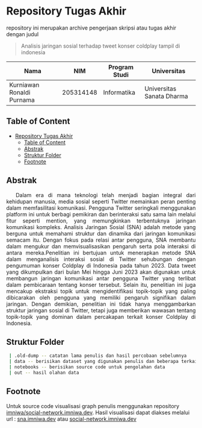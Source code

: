# Repository Tugas Akhir

repository ini merupakan archive pengerjaan skripsi atau tugas akhir dengan judul

> Analisis jaringan sosial terhadap tweet konser coldplay tampil di indonesia

| Nama | NIM | Program Studi | Universitas |
| --- | --- | --- | --- |
| Kurniawan Ronaldi Purnama | 205314148 | Informatika | Universitas Sanata Dharma |

## Table of Content

- [Repository Tugas Akhir](#repository-tugas-akhir)
  - [Table of Content](#table-of-content)
  - [Abstrak](#abstrak)
  - [Struktur Folder](#struktur-folder)
  - [Footnote](#footnote)

## Abstrak

<p style="text-align:justify;text-indent:5%">
Dalam era di mana teknologi telah menjadi bagian integral dari kehidupan
manusia, media sosial seperti Twitter memainkan peran penting dalam
memfasilitasi komunikasi. Pengguna Twitter seringkali menggunakan platform ini
untuk berbagi pemikiran dan berinteraksi satu sama lain melalui fitur seperti
mention, yang memungkinkan terbentuknya jaringan komunikasi kompleks.
Analisis Jaringan Sosial (SNA) adalah metode yang berguna untuk memahami
struktur dan dinamika dari jaringan komunikasi semacam itu. Dengan fokus pada
relasi antar pengguna, SNA membantu dalam mengukur dan memvisualisasikan
pengaruh serta pola interaksi di antara mereka.Penelitian ini bertujuan untuk
menerapkan metode SNA dalam menganalisis interaksi sosial di Twitter
sehubungan dengan pengumuman konser Coldplay di Indonesia pada tahun 2023.
Data tweet yang dikumpulkan dari bulan Mei hingga Juni 2023 akan digunakan
untuk membangun jaringan komunikasi antar pengguna Twitter yang terlibat dalam
pembicaraan tentang konser tersebut. Selain itu, penelitian ini juga mencakup
ekstraksi topik untuk mengidentifikasi topik-topik yang paling dibicarakan oleh
pengguna yang memiliki pengaruh signifikan dalam jaringan. Dengan demikian,
penelitian ini tidak hanya menggambarkan struktur jaringan sosial di Twitter, tetapi
juga memberikan wawasan tentang topik-topik yang dominan dalam percakapan
terkait konser Coldplay di Indonesia.
</p>

## Struktur Folder

```bash
 | .old-dump -- catatan lama penulis dan hasil percobaan sebelumnya
 | data -- berisikan dataset yang digunakan penulis dan beberapa terkait preprocessing
 | notebooks -- berisikan source code untuk pengolahan data
 | out -- hasil olahan data
```

## Footnote

Untuk source code visualisasi graph penulis menggunakan repository [imniwa/social-network.imniwa.dev](https://github.com/imniwa/social-network.imniwa.dev). Hasil visualisasi dapat diakses melalui url : [sna.imniwa.dev](https://sna.imniwa.dev) atau [social-network.imniwa.dev](https://social-network.imniwa.dev)
